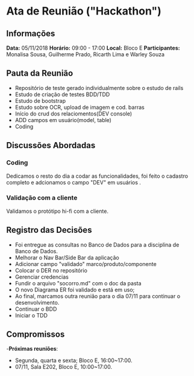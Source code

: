# Ata de Reunião ("Hackathon")

## Informações
**Data:** 05/11/2018
**Horário:** 09:00 - 17:00
**Local:** Bloco E
**Participantes:** Monalisa Sousa, Guilherme Prado, Ricarth Lima e Warley Souza  

## Pauta da Reunião
- Repositório de teste gerado individualmente sobre o estudo de rails
- Estudo de criação de testes BDD/TDD
- Estudo de bootstrap
- Estudo sobre OCR, upload de imagem e cod. barras
- Início do crud dos relaciomentos(DEV console)
- ADD campos em usuário(model, table)
- Coding

## Discussões Abordadas

### Coding 
Dedicamos o resto do dia a codar as funcionalidades, foi feito o cadastro completo e adcionamos o campo "DEV" em usuários .

### Validação com a cliente
Validamos o protótipo hi-fi com a cliente.

## Registro das Decisões
- Foi entregue as consultas no Banco de Dados para a disciplina de Banco de Dados.
- Melhorar o Nav Bar/Side Bar da aplicação
- Adicionar campo "validado" marco/produto/componente
- Colocar o DER no repositório
- Gerenciar credencias
- Fundir o arquivo "socorro.md" com o doc da pasta
- O novo Diagrama ER foi validado e está em uso;
- Ao final, marcamos outra reunião para o dia 07/11 para continuar o desenvolvimento.
- Continuar o BDD
- Iniciar o TDD

## Compromissos

-**Próximas reuniões**:
  - Segunda, quarta e sexta; Bloco E, 16:00~17:00.
  - 07/11, Sala E202, Bloco E, 10:00~17:00.

